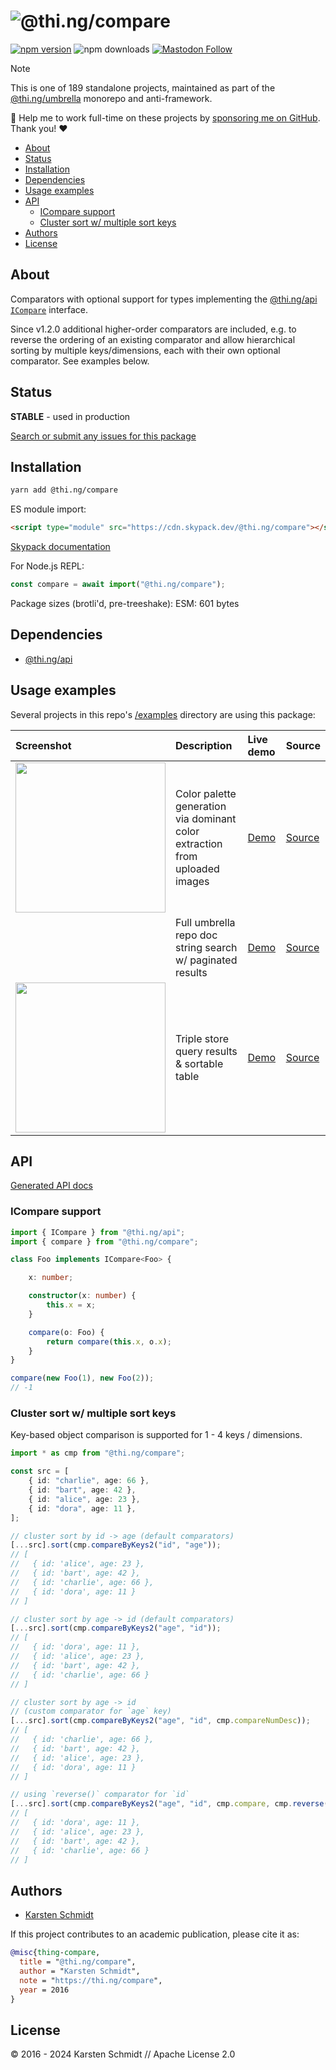 <!-- This file is generated - DO NOT EDIT! -->
<!-- Please see: https://github.com/thi-ng/umbrella/blob/develop/CONTRIBUTING.md#changes-to-readme-files -->

# ![@thi.ng/compare](https://media.thi.ng/umbrella/banners-20230807/thing-compare.svg?6abf4a5f)

[![npm version](https://img.shields.io/npm/v/@thi.ng/compare.svg)](https://www.npmjs.com/package/@thi.ng/compare)
![npm downloads](https://img.shields.io/npm/dm/@thi.ng/compare.svg)
[![Mastodon Follow](https://img.shields.io/mastodon/follow/109331703950160316?domain=https%3A%2F%2Fmastodon.thi.ng&style=social)](https://mastodon.thi.ng/@toxi)

> [!NOTE]
> This is one of 189 standalone projects, maintained as part
> of the [@thi.ng/umbrella](https://github.com/thi-ng/umbrella/) monorepo
> and anti-framework.
>
> 🚀 Help me to work full-time on these projects by [sponsoring me on
> GitHub](https://github.com/sponsors/postspectacular). Thank you! ❤️

- [About](#about)
- [Status](#status)
- [Installation](#installation)
- [Dependencies](#dependencies)
- [Usage examples](#usage-examples)
- [API](#api)
  - [ICompare support](#icompare-support)
  - [Cluster sort w/ multiple sort keys](#cluster-sort-w-multiple-sort-keys)
- [Authors](#authors)
- [License](#license)

## About

Comparators with optional support for types implementing the [@thi.ng/api
`ICompare`](https://github.com/thi-ng/umbrella/tree/develop/packages/api/src/compare.ts)
interface.

Since v1.2.0 additional higher-order comparators are included, e.g. to
reverse the ordering of an existing comparator and allow hierarchical
sorting by multiple keys/dimensions, each with their own optional
comparator. See examples below.

## Status

**STABLE** - used in production

[Search or submit any issues for this package](https://github.com/thi-ng/umbrella/issues?q=%5Bcompare%5D+in%3Atitle)

## Installation

```bash
yarn add @thi.ng/compare
```

ES module import:

```html
<script type="module" src="https://cdn.skypack.dev/@thi.ng/compare"></script>
```

[Skypack documentation](https://docs.skypack.dev/)

For Node.js REPL:

```js
const compare = await import("@thi.ng/compare");
```

Package sizes (brotli'd, pre-treeshake): ESM: 601 bytes

## Dependencies

- [@thi.ng/api](https://github.com/thi-ng/umbrella/tree/develop/packages/api)

## Usage examples

Several projects in this repo's
[/examples](https://github.com/thi-ng/umbrella/tree/develop/examples)
directory are using this package:

| Screenshot                                                                                                             | Description                                                                 | Live demo                                              | Source                                                                              |
|:-----------------------------------------------------------------------------------------------------------------------|:----------------------------------------------------------------------------|:-------------------------------------------------------|:------------------------------------------------------------------------------------|
| <img src="https://raw.githubusercontent.com/thi-ng/umbrella/develop/assets/examples/dominant-colors.png" width="240"/> | Color palette generation via dominant color extraction from uploaded images | [Demo](https://demo.thi.ng/umbrella/dominant-colors/)  | [Source](https://github.com/thi-ng/umbrella/tree/develop/examples/dominant-colors)  |
|                                                                                                                        | Full umbrella repo doc string search w/ paginated results                   | [Demo](https://demo.thi.ng/umbrella/rdom-search-docs/) | [Source](https://github.com/thi-ng/umbrella/tree/develop/examples/rdom-search-docs) |
| <img src="https://raw.githubusercontent.com/thi-ng/umbrella/develop/assets/examples/triple-query.png" width="240"/>    | Triple store query results & sortable table                                 | [Demo](https://demo.thi.ng/umbrella/triple-query/)     | [Source](https://github.com/thi-ng/umbrella/tree/develop/examples/triple-query)     |

## API

[Generated API docs](https://docs.thi.ng/umbrella/compare/)

### ICompare support

```ts
import { ICompare } from "@thi.ng/api";
import { compare } from "@thi.ng/compare";

class Foo implements ICompare<Foo> {

    x: number;

    constructor(x: number) {
        this.x = x;
    }

    compare(o: Foo) {
        return compare(this.x, o.x);
    }
}

compare(new Foo(1), new Foo(2));
// -1
```

### Cluster sort w/ multiple sort keys

Key-based object comparison is supported for 1 - 4 keys / dimensions.

```ts
import * as cmp from "@thi.ng/compare";

const src = [
    { id: "charlie", age: 66 },
    { id: "bart", age: 42 },
    { id: "alice", age: 23 },
    { id: "dora", age: 11 },
];

// cluster sort by id -> age (default comparators)
[...src].sort(cmp.compareByKeys2("id", "age"));
// [
//   { id: 'alice', age: 23 },
//   { id: 'bart', age: 42 },
//   { id: 'charlie', age: 66 },
//   { id: 'dora', age: 11 }
// ]

// cluster sort by age -> id (default comparators)
[...src].sort(cmp.compareByKeys2("age", "id"));
// [
//   { id: 'dora', age: 11 },
//   { id: 'alice', age: 23 },
//   { id: 'bart', age: 42 },
//   { id: 'charlie', age: 66 }
// ]

// cluster sort by age -> id
// (custom comparator for `age` key)
[...src].sort(cmp.compareByKeys2("age", "id", cmp.compareNumDesc));
// [
//   { id: 'charlie', age: 66 },
//   { id: 'bart', age: 42 },
//   { id: 'alice', age: 23 },
//   { id: 'dora', age: 11 }
// ]

// using `reverse()` comparator for `id`
[...src].sort(cmp.compareByKeys2("age", "id", cmp.compare, cmp.reverse(cmp.compare)));
// [
//   { id: 'dora', age: 11 },
//   { id: 'alice', age: 23 },
//   { id: 'bart', age: 42 },
//   { id: 'charlie', age: 66 }
// ]
```

## Authors

- [Karsten Schmidt](https://thi.ng)

If this project contributes to an academic publication, please cite it as:

```bibtex
@misc{thing-compare,
  title = "@thi.ng/compare",
  author = "Karsten Schmidt",
  note = "https://thi.ng/compare",
  year = 2016
}
```

## License

&copy; 2016 - 2024 Karsten Schmidt // Apache License 2.0
